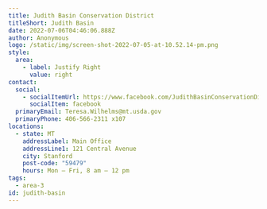 ```yaml
---
title: Judith Basin Conservation District
titleShort: Judith Basin
date: 2022-07-06T04:46:06.888Z
author: Anonymous
logo: /static/img/screen-shot-2022-07-05-at-10.52.14-pm.png
style:
  area:
    - label: Justify Right
      value: right
contact:
  social:
    - socialItemUrl: https://www.facebook.com/JudithBasinConservationDistrict
      socialItem: facebook
  primaryEmail: Teresa.Wilhelms@mt.usda.gov
  primaryPhone: 406-566-2311 x107
locations:
  - state: MT
    addressLabel: Main Office
    addressLine1: 121 Central Avenue
    city: Stanford
    post-code: "59479"
    hours: Mon – Fri, 8 am – 12 pm
tags:
  - area-3
id: judith-basin
---
```

